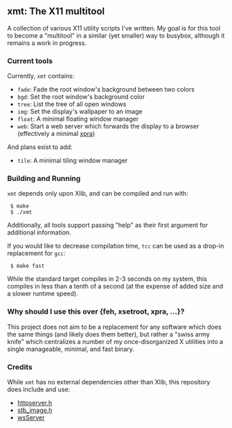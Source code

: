 ## xmt: The X11 multitool

A collection of various X11 utility scripts I've written.  My goal is for this tool to become a "multitool" in a similar (yet smaller) way to busybox, although it remains a work in progress.

### Current tools

Currently, `xmt` contains:

- `fade`: Fade the root window's background between two colors
- `bgd`: Set the root window's background color
- `tree`: List the tree of all open windows
- `img`: Set the display's wallpaper to an image
- `float`: A minimal floating window manager
- `web`: Start a web server which forwards the display to a browser (effectively a minimal [xpra](https://xpra.org/trac/wiki/Clients/HTML5))

And plans exist to add:

- `tile`: A minimal tiling window manager

### Building and Running

`xmt` depends only upon Xlib, and can be compiled and run with:

     $ make
     $ ./xmt

Additionally, all tools support passing "help" as their first argument for additional information.

If you would like to decrease compilation time, `tcc` can be used as a drop-in replacement for `gcc`:

     $ make fast

While the standard target compiles in 2-3 seconds on my system, this compiles in less than a tenth of a second (at the expense of added size and a slower runtime speed).

### Why should I use this over {feh, xsetroot, xpra, ...}?

This project does not aim to be a replacement for any software which does the same things (and likely does them better), but rather a "swiss army knife" which centralizes a number of my once-disorganized X utilities into a single manageable, minimal, and fast binary.

### Credits

While `xmt` has no external dependencies other than Xlib, this repository does include and use:

- [httpserver.h](https://github.com/jeremycw/httpserver.h)
- [stb_image.h](https://github.com/nothings/stb)
- [wsServer](https://github.com/Theldus/wsServer)
